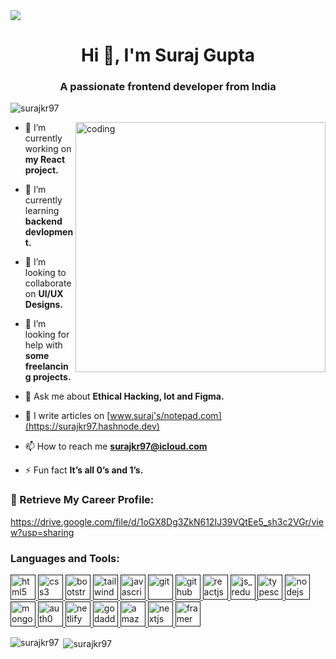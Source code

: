 <!-- <img align="center" src="img/tinywow_chill_mario_by_pixeljeff1995_ddjk36s-pre_17417503.jpg" alt="coding"> -->

<img align="center" src="https://i.imgur.com/4ASafy0.png">

<!-- <img align="center" src="https://dropovercl.s3.amazonaws.com/924ce7b1-b03e-4840-a8aa-f9f4ee2b956e/6280f8dc-3afd-40b1-a4cc-660e00d56ced/0009b228-a35a-448a-983d-b47b9c4a02ca.png"> -->


<h1 align="center">Hi 👋, I'm Suraj Gupta</h1>
<h3 align="center">A passionate frontend developer from India</h3>
<!-- <img align="right" width="400" src="https://cdn.dribbble.com/users/1162077/screenshots/3848914/programmer.gif" alt="coding"> -->

<!-- <img align="right" width="400" src="img/AngelicConcreteHypsilophodon.webp" alt="coding"> -->


<p align="left"> <img src="https://komarev.com/ghpvc/?username=surajkr97&label=Profile%20views&color=0e75b6&style=flat" alt="surajkr97" /> </p>

<!-- <p align="left"> <a href="https://twitter.com/s00raj__" target="blank"><img src="https://img.shields.io/twitter/follow/s00raj__?logo=twitter&style=for-the-badge" alt="s00raj__" /></a> </p> -->

<img align="right" width="400" src="https://cdn.dribbble.com/users/1162077/screenshots/3848914/programmer.gif" alt="coding">

- 🔭 I’m currently working on **my React project.**

- 🌱 I’m currently learning **backend devlopment.**

- 👯 I’m looking to collaborate on **UI/UX Designs.**

- 🤝 I’m looking for help with **some freelancing projects.**

- 💬 Ask me about **Ethical Hacking, Iot and Figma.**

- 📝 I write articles on [www.suraj's/notepad.com](https://surajkr97.hashnode.dev)

- 📫 How to reach me **surajkr97@icloud.com**

- ⚡ Fun fact **It’s all 0’s and 1’s.**

<h3 align="left">📄 Retrieve My Career Profile:</h3>
<p align="left">
<a href="https://drive.google.com/file/d/1oGX8Dg3ZkN612IJ39VQtEe5_sh3c2VGr/view?usp=sharing" target="blank">https://drive.google.com/file/d/1oGX8Dg3ZkN612IJ39VQtEe5_sh3c2VGr/view?usp=sharing</a>
</p>

<h3 align="left">Languages and Tools:</h3>
<p align="left">

<a href="" target="_blank" rel="noreferrer">
    <img src="https://www.vectorlogo.zone/logos/w3_html5/w3_html5-icon.svg" alt="html5" width="40" height="40"/>
  </a>

  <a href="" target="_blank" rel="noreferrer">
    <img src="https://www.vectorlogo.zone/logos/w3_css/w3_css-icon~old.svg" alt="css3" width="40" height="40"/>
  </a>
  
  <a href="" target="_blank" rel="noreferrer">
    <img src="https://www.vectorlogo.zone/logos/getbootstrap/getbootstrap-icon.svg" alt="bootstrap" width="40" height="40"/>
  </a>

  <a href="" target="_blank" rel="noreferrer">
    <img src="https://www.vectorlogo.zone/logos/tailwindcss/tailwindcss-icon.svg" alt="tailwindcss" width="40" height="40"/>
  </a>

  <a href="" target="_blank" rel="noreferrer">
    <img src="https://www.vectorlogo.zone/logos/javascript/javascript-icon.svg" alt="javascript" width="40" height="40"/>
  </a>

  <a href="" target="_blank" rel="noreferrer">
    <img src="https://www.vectorlogo.zone/logos/git-scm/git-scm-icon.svg" alt="git" width="40" height="40"/>
  </a>

  <a href="" target="_blank" rel="noreferrer">
    <img src="https://www.vectorlogo.zone/logos/github/github-icon.svg" alt="github" width="40" height="40"/>
  </a>
  
  <a href="" target="_blank" rel="noreferrer">
    <img src="https://www.vectorlogo.zone/logos/reactjs/reactjs-icon.svg" alt="reactjs" width="40" height="40"/>
  </a>

  <a href="" target="_blank" rel="noreferrer">
    <img src="https://www.vectorlogo.zone/logos/js_redux/js_redux-icon.svg" alt="js_redux" width="40" height="40"/>
  </a>

  <a href="" target="_blank" rel="noreferrer">
    <img src="https://www.vectorlogo.zone/logos/typescriptlang/typescriptlang-icon.svg" alt="typescriptlang" width="40" height="40"/>
  </a>

<a href="" target="_blank" rel="noreferrer">
    <img src="https://www.vectorlogo.zone/logos/nodejs/nodejs-icon.svg" alt="nodejs" width="40" height="40"/>
  </a>

<a href="" target="_blank" rel="noreferrer">
    <img src="https://www.vectorlogo.zone/logos/mongodb/mongodb-icon.svg" alt="mongodb" width="40" height="40"/>
  </a>

<a href="" target="_blank" rel="noreferrer">
    <img src="https://www.vectorlogo.zone/logos/auth0/auth0-icon.svg" alt="auth0" width="40" height="40"/>
  </a>

<a href="" target="_blank" rel="noreferrer">
    <img src="https://www.vectorlogo.zone/logos/netlify/netlify-icon.svg" alt="netlify" width="40" height="40"/>
  </a>

  <a href="" target="_blank" rel="noreferrer">
    <img src="https://www.vectorlogo.zone/logos/godaddy/godaddy-icon.svg" alt="godaddy" width="40" height="40"/>
  </a>

  <a href="" target="_blank" rel="noreferrer">
    <img src="https://www.vectorlogo.zone/logos/amazon_aws/amazon_aws-icon.svg" alt="amazon_aws" width="40" height="40"/>
  </a>

  <a href="" target="_blank" rel="noreferrer">
    <img src="https://www.vectorlogo.zone/logos/nextjs/nextjs-icon.svg" alt="nextjs" width="40" height="40"/>
  </a>

  <a href="" target="_blank" rel="noreferrer">
    <img src="https://www.vectorlogo.zone/logos/framer/framer-icon.svg" alt="framer" width="40" height="40"/>
  </a>

</p>




<p><img align="left" src="https://github-readme-stats.vercel.app/api/top-langs?username=surajkr97&show_icons=true&locale=en&layout=compact" alt="surajkr97" /></p>

<p>&nbsp;<img align="center" src="https://github-readme-stats.vercel.app/api?username=surajkr97&show_icons=true&locale=en" alt="surajkr97" /></p>
